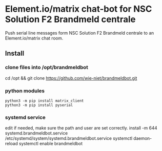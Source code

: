 # Element.io/matrix chat-bot for NSC Solution F2 Brandmeld centrale 
Push serial line messages form NSC Solution F2 Brandmeld centrale to an Element.io/matrix chat room.


## Install
### clone files into /opt/brandmeldbot
cd /opt && git clone https://github.com/wie-niet/brandmeldbot.git


### python modules
	python3 -m pip install matrix_client
	python3 -m pip install pyserial

### systemd service
edit if needed, make sure the path and user are set correctly.
	install -m 644 systemd.brandmeldbot.service /etc/systemd/system/systemd.brandmeldbot.service
	systemctl daemon-reload
	systemctl enable brandmeldbot


